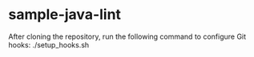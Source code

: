 # sample-java-lint
 
After cloning the repository, run the following command to configure Git hooks:
./setup_hooks.sh











